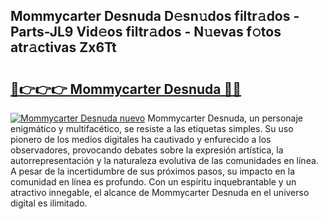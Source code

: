 ## Mommycarter Desnuda D𝚎sn𝚞dos filtr𝚊dos - Parts-JL9 Vid𝚎os filtr𝚊dos - N𝚞evas f𝚘tos atr𝚊ctivas Zx6Tt

# <h2><a href="http://mbbqe5j.tromn.icu/?c=Mommycarter+Desnuda">🔗👉👉👉 Mommycarter Desnuda 🔗🔗</a></h2>

[![Mommycarter Desnuda nuevo](https://i.imgur.com/pEAQMta.gif)](http://mbbqe5j.tromn.icu/?c=Mommycarter+Desnuda)
Mommycarter Desnuda, un personaje enigmático y multifacético, se resiste a las etiquetas simples. Su uso pionero de los medios digitales ha cautivado y enfurecido a los observadores, provocando debates sobre la expresión artística, la autorrepresentación y la naturaleza evolutiva de las comunidades en línea. A pesar de la incertidumbre de sus próximos pasos, su impacto en la comunidad en línea es profundo. Con un espíritu inquebrantable y un atractivo innegable, el alcance de Mommycarter Desnuda en el universo digital es ilimitado.
